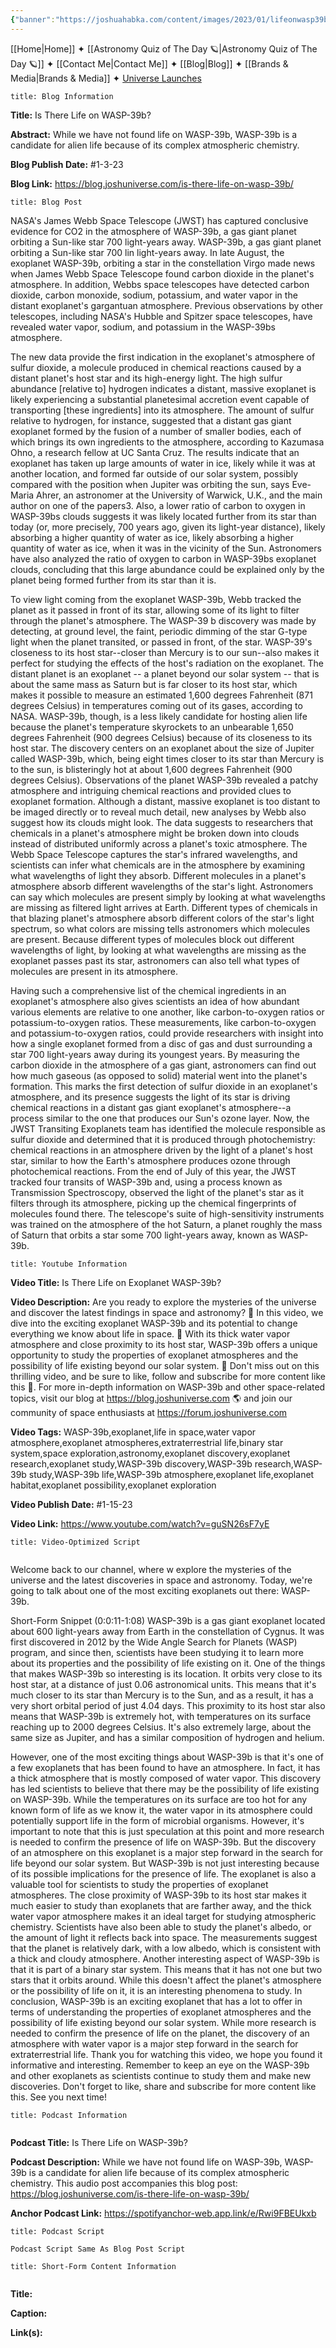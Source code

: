 ```yaml
---
{"banner":"https://joshuahabka.com/content/images/2023/01/lifeonwasp39b-2-2.webp","banner_x":0.5,"dg-publish":true,"permalink":"/blog/is-there-life-on-wasp-39b/","dgPassFrontmatter":true,"noteIcon":"","created":"","updated":""}
---
```




<div class="transclusion internal-embed is-loaded"><div class="markdown-embed">



[[Home\|Home]] ✦ [[Astronomy Quiz of The Day 🪐\|Astronomy Quiz of The Day 🪐]] ✦ [[Contact Me\|Contact Me]] ✦ [[Blog\|Blog]] ✦ [[Brands & Media\|Brands & Media]] ✦ [Universe Launches](https://stardashusa.com/)


</div></div>


```ad-info
title: Blog Information
```

**Title:** Is There Life on WASP-39b?

**Abstract:** While we have not found life on WASP-39b, WASP-39b is a candidate for alien life because of its complex atmospheric chemistry.

**Blog Publish Date:** #1-3-23

**Blog Link:** https://blog.joshuniverse.com/is-there-life-on-wasp-39b/

```ad-abstract
title: Blog Post
```

NASA's James Webb Space Telescope (JWST) has captured conclusive evidence for CO2 in the atmosphere of WASP-39b, a gas giant planet orbiting a Sun-like star 700 light-years away. WASP-39b, a gas giant planet orbiting a Sun-like star 700 lin light-years away.
In late August, the exoplanet WASP-39b, orbiting a star in the constellation Virgo made news when James Webb Space Telescope found carbon dioxide in the planet's atmosphere. In addition, Webbs space telescopes have detected carbon dioxide, carbon monoxide, sodium, potassium, and water vapor in the distant exoplanet's gargantuan atmosphere. Previous observations by other telescopes, including NASA's Hubble and Spitzer space telescopes, have revealed water vapor, sodium, and potassium in the WASP-39bs atmosphere.

The new data provide the first indication in the exoplanet's atmosphere of sulfur dioxide, a molecule produced in chemical reactions caused by a distant planet's host star and its high-energy light. The high sulfur abundance [relative to] hydrogen indicates a distant, massive exoplanet is likely experiencing a substantial planetesimal accretion event capable of transporting [these ingredients] into its atmosphere. The amount of sulfur relative to hydrogen, for instance, suggested that a distant gas giant exoplanet formed by the fusion of a number of smaller bodies, each of which brings its own ingredients to the atmosphere, according to Kazumasa Ohno, a research fellow at UC Santa Cruz.
The results indicate that an exoplanet has taken up large amounts of water in ice, likely while it was at another location, and formed far outside of our solar system, possibly compared with the position when Jupiter was orbiting the sun, says Eve-Maria Ahrer, an astronomer at the University of Warwick, U.K., and the main author on one of the papers3. Also, a lower ratio of carbon to oxygen in WASP-39bs clouds suggests it was likely located further from its star than today (or, more precisely, 700 years ago, given its light-year distance), likely absorbing a higher quantity of water as ice, likely absorbing a higher quantity of water as ice, when it was in the vicinity of the Sun. Astronomers have also analyzed the ratio of oxygen to carbon in WASP-39bs exoplanet clouds, concluding that this large abundance could be explained only by the planet being formed further from its star than it is.

To view light coming from the exoplanet WASP-39b, Webb tracked the planet as it passed in front of its star, allowing some of its light to filter through the planet's atmosphere. The WASP-39 b discovery was made by detecting, at ground level, the faint, periodic dimming of the star G-type light when the planet transited, or passed in front, of the star. WASP-39's closeness to its host star--closer than Mercury is to our sun--also makes it perfect for studying the effects of the host's radiation on the exoplanet.
The distant planet is an exoplanet -- a planet beyond our solar system -- that is about the same mass as Saturn but is far closer to its host star, which makes it possible to measure an estimated 1,600 degrees Fahrenheit (871 degrees Celsius) in temperatures coming out of its gases, according to NASA. WASP-39b, though, is a less likely candidate for hosting alien life because the planet's temperature skyrockets to an unbearable 1,650 degrees Fahrenheit (900 degrees Celsius) because of its closeness to its host star. The discovery centers on an exoplanet about the size of Jupiter called WASP-39b, which, being eight times closer to its star than Mercury is to the sun, is blisteringly hot at about 1,600 degrees Fahrenheit (900 degrees Celsius).
Observations of the planet WASP-39b revealed a patchy atmosphere and intriguing chemical reactions and provided clues to exoplanet formation. Although a distant, massive exoplanet is too distant to be imaged directly or to reveal much detail, new analyses by Webb also suggest how its clouds might look.
The data suggests to researchers that chemicals in a planet's atmosphere might be broken down into clouds instead of distributed uniformly across a planet's toxic atmosphere. The Webb Space Telescope captures the star's infrared wavelengths, and scientists can infer what chemicals are in the atmosphere by examining what wavelengths of light they absorb.
Different molecules in a planet's atmosphere absorb different wavelengths of the star's light. Astronomers can say which molecules are present simply by looking at what wavelengths are missing as filtered light arrives at Earth. Different types of chemicals in that blazing planet's atmosphere absorb different colors of the star's light spectrum, so what colors are missing tells astronomers which molecules are present. Because different types of molecules block out different wavelengths of light, by looking at what wavelengths are missing as the exoplanet passes past its star, astronomers can also tell what types of molecules are present in its atmosphere.


Having such a comprehensive list of the chemical ingredients in an exoplanet's atmosphere also gives scientists an idea of how abundant various elements are relative to one another, like carbon-to-oxygen ratios or potassium-to-oxygen ratios. These measurements, like carbon-to-oxygen and potassium-to-oxygen ratios, could provide researchers with insight into how a single exoplanet formed from a disc of gas and dust surrounding a star 700 light-years away during its youngest years. By measuring the carbon dioxide in the atmosphere of a gas giant, astronomers can find out how much gaseous (as opposed to solid) material went into the planet's formation.
This marks the first detection of sulfur dioxide in an exoplanet's atmosphere, and its presence suggests the light of its star is driving chemical reactions in a distant gas giant exoplanet's atmosphere--a process similar to the one that produces our Sun's ozone layer. Now, the JWST Transiting Exoplanets team has identified the molecule responsible as sulfur dioxide and determined that it is produced through photochemistry: chemical reactions in an atmosphere driven by the light of a planet's host star, similar to how the Earth's atmosphere produces ozone through photochemical reactions.
From the end of July of this year, the JWST tracked four transits of WASP-39b and, using a process known as Transmission Spectroscopy, observed the light of the planet's star as it filters through its atmosphere, picking up the chemical fingerprints of molecules found there. The telescope's suite of high-sensitivity instruments was trained on the atmosphere of the hot Saturn, a planet roughly the mass of Saturn that orbits a star some 700 light-years away, known as WASP-39b.

```ad-info
title: Youtube Information
```

**Video Title:** Is There Life on Exoplanet WASP-39b?

**Video Description:** Are you ready to explore the mysteries of the universe and discover the latest findings in space and astronomy? 🔭 In this video, we dive into the exciting exoplanet WASP-39b and its potential to change everything we know about life in space. 🌌 With its thick water vapor atmosphere and close proximity to its host star, WASP-39b offers a unique opportunity to study the properties of exoplanet atmospheres and the possibility of life existing beyond our solar system. 🤯 Don't miss out on this thrilling video, and be sure to like, follow and subscribe for more content like this 🔔. For more in-depth information on WASP-39b and other space-related topics, visit our blog at https://blog.joshuniverse.com 🌎 and join our community of space enthusiasts at https://forum.joshuniverse.com

**Video Tags:** WASP-39b,exoplanet,life in space,water vapor atmosphere,exoplanet atmospheres,extraterrestrial life,binary star system,space exploration,astronomy,exoplanet discovery,exoplanet research,exoplanet study,WASP-39b discovery,WASP-39b research,WASP-39b study,WASP-39b life,WASP-39b atmosphere,exoplanet life,exoplanet habitat,exoplanet possibility,exoplanet exploration

**Video Publish Date:** #1-15-23

**Video Link:** https://www.youtube.com/watch?v=guSN26sF7yE

```ad-abstract
title: Video-Optimized Script


```

Welcome back to our channel, where w explore the mysteries of the universe and the latest discoveries in space and astronomy. Today, we're going to talk about one of the most exciting exoplanets out there: WASP-39b.

Short-Form Snippet (0:0:11-1:08)
WASP-39b is a gas giant exoplanet located about 600 light-years away from Earth in the constellation of Cygnus. It was first discovered in 2012 by the Wide Angle Search for Planets (WASP) program, and since then, scientists have been studying it to learn more about its properties and the possibility of life existing on it.
One of the things that makes WASP-39b so interesting is its location. It orbits very close to its host star, at a distance of just 0.06 astronomical units. This means that it's much closer to its star than Mercury is to the Sun, and as a result, it has a very short orbital period of just 4.04 days.
This proximity to its host star also means that WASP-39b is extremely hot, with temperatures on its surface reaching up to 2000 degrees Celsius. It's also extremely large, about the same size as Jupiter, and has a similar composition of hydrogen and helium.

However, one of the most exciting things about WASP-39b is that it's one of a few exoplanets that has been found to have an atmosphere. In fact, it has a thick atmosphere that is mostly composed of water vapor.
This discovery has led scientists to believe that there may be the possibility of life existing on WASP-39b. While the temperatures on its surface are too hot for any known form of life as we know it, the water vapor in its atmosphere could potentially support life in the form of microbial organisms.
However, it's important to note that this is just speculation at this point and more research is needed to confirm the presence of life on WASP-39b. But the discovery of an atmosphere on this exoplanet is a major step forward in the search for life beyond our solar system.
But WASP-39b is not just interesting because of its possible implications for the presence of life. The exoplanet is also a valuable tool for scientists to study the properties of exoplanet atmospheres. The close proximity of WASP-39b to its host star makes it much easier to study than exoplanets that are farther away, and the thick water vapor atmosphere makes it an ideal target for studying atmospheric chemistry.
Scientists have also been able to study the planet's albedo, or the amount of light it reflects back into space. The measurements suggest that the planet is relatively dark, with a low albedo, which is consistent with a thick and cloudy atmosphere.
Another interesting aspect of WASP-39b is that it is part of a binary star system. This means that it has not one but two stars that it orbits around. While this doesn't affect the planet's atmosphere or the possibility of life on it, it is an interesting phenomena to study.
In conclusion, WASP-39b is an exciting exoplanet that has a lot to offer in terms of understanding the properties of exoplanet atmospheres and the possibility of life existing beyond our solar system. While more research is needed to confirm the presence of life on the planet, the discovery of an atmosphere with water vapor is a major step forward in the search for extraterrestrial life.
Thank you for watching this video, we hope you found it informative and interesting. Remember to keep an eye on the WASP-39b and other exoplanets as scientists continue to study them and make new discoveries. Don't forget to like, share and subscribe for more content like this. See you next time!

```ad-info
title: Podcast Information


```

**Podcast Title:** Is There Life on WASP-39b?

**Podcast Description:** While we have not found life on WASP-39b, WASP-39b is a candidate for alien life because of its complex atmospheric chemistry. This audio post accompanies this blog post: https://blog.joshuniverse.com/is-there-life-on-wasp-39b/

**Anchor Podcast Link:** https://spotifyanchor-web.app.link/e/Rwi9FBEUkxb

```ad-info
title: Podcast Script

Podcast Script Same As Blog Post Script

```


```ad-info
title: Short-Form Content Information


```

**Title:** 

**Caption:**

**Link(s):**

